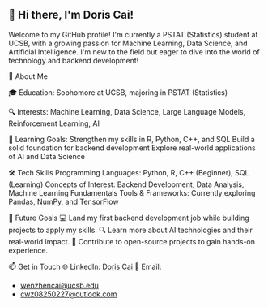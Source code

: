 ## 👋 Hi there, I'm Doris Cai!

Welcome to my GitHub profile! I'm currently a PSTAT (Statistics) student at UCSB, with a growing passion for Machine Learning, Data Science, and Artificial Intelligence. I'm new to the field but eager to dive into the world of technology and backend development!

🌟 About Me

🎓 Education: Sophomore at UCSB, majoring in PSTAT (Statistics)

🔍 Interests: Machine Learning, Data Science, Large Language Models, Reinforcement Learning, AI

🌱 Learning Goals:
Strengthen my skills in R, Python, C++, and SQL
Build a solid foundation for backend development
Explore real-world applications of AI and Data Science

🛠️ Tech Skills
Programming Languages: Python, R, C++ (Beginner), SQL (Learning)
Concepts of Interest: Backend Development, Data Analysis, Machine Learning Fundamentals
Tools & Frameworks: Currently exploring Pandas, NumPy, and TensorFlow

🌱 Future Goals
💻 Land my first backend development job while building projects to apply my skills.
🔍 Learn more about AI technologies and their real-world impact.
🚀 Contribute to open-source projects to gain hands-on experience.

📫 Get in Touch
🌐 LinkedIn: [Doris Cai](https://www.linkedin.com/in/wenzhen-cai-88b426301/)
📧 Email: 
- wenzhencai@ucsb.edu
- cwz08250227@outlook.com


<!--
**daodaocoming/daodaocoming** is a ✨ _special_ ✨ repository because its `README.md` (this file) appears on your GitHub profile.

Here are some ideas to get you started:

- 🔭 I’m currently working on ...
- 🌱 I’m currently learning ...
- 👯 I’m looking to collaborate on ...
- 🤔 I’m looking for help with ...
- 💬 Ask me about ...
- 📫 How to reach me: ...
- 😄 Pronouns: ...
- ⚡ Fun fact: ...
-->
